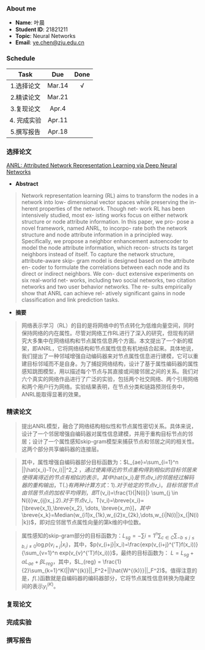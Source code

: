 ### About me
* **Name**: 叶晨
* **Student ID**: 21821211  
* **Topic**: Neural Networks
* **Email**: ye.chen@zju.edu.cn

### Schedule

| Task | Due | Done |
| :--:| :--: | :--: |
| 1.选择论文 | Mar.14 | √ |
| 2.精读论文 | Mar.21 | 
| 3.复现论文 | Apr.4 | 
| 4. 完成实验 | Apr.11 | 
| 5.撰写报告 | Apr.18 | 

### 选择论文
[ANRL: Attributed Network Representation Learning via Deep Neural Networks
](ANRL.pdf)  

* **Abstract**
> Network representation learning (RL) aims to transform the nodes in a network into low- dimensional vector spaces while preserving the in- herent properties of the network. Though net- work RL has been intensively studied, most ex- isting works focus on either network structure or node attribute information. In this paper, we pro- pose a novel framework, named ANRL, to incorpo- rate both the network structure and node attribute information in a principled way. Specifically, we propose a neighbor enhancement autoencoder to model the node attribute information, which recon- structs its target neighbors instead of itself. To capture the network structure, attribute-aware skip- gram model is designed based on the attribute en- coder to formulate the correlations between each node and its direct or indirect neighbors. We con- duct extensive experiments on six real-world net- works, including two social networks, two citation networks and two user behavior networks. The re- sults empirically show that ANRL can achieve rel- atively significant gains in node classification and link prediction tasks.

* **摘要**
> 网络表示学习（RL）的目的是将网络中的节点转化为低维向量空间，同时保持网络的内在属性。尽管对网络工作RL进行了深入的研究，但现有的研究大多集中在网络结构和节点属性信息两个方面。本文提出了一个新的框架，即ANRL，它将网络结构和节点属性信息有机地结合起来。具体地说，我们提出了一种邻域增强自动编码器来对节点属性信息进行建模，它可以重建目标邻域而不是自身。为了捕捉网络结构，设计了基于属性编码器的属性感知跳图模型，用以描述每个节点与其直接或间接邻居之间的关系。我们对六个真实的网络作品进行了广泛的实验，包括两个社交网络、两个引用网络和两个用户行为网络。实验结果表明，在节点分类和链路预测任务中，ANRL能取得显著的效果。

### 精读论文
> 提出ANRL模型，融合了网络结构相似性和节点属性密切关系。具体来说，设计了一个邻居增强自编码器对属性信息建模，并用于重构目标节点的邻居；设计了一个属性感知skip-gram模型来捕获节点和邻居之间的相关性。这两个部分共享编码器的连接层。

> 其中，属性增强自编码器部分目标函数为：$L_{ae}=\sum_{i=1}^n ||\hat{x_i}-T(v_i)||^2_2 $，通过使离得近的节点重构得到相似的目标邻居来使得离得近的节点有相似的表示，其中$\hat{x_i}$是节点$v_i$的邻居经过解码器的重构输出，$T(.)$有两种计算方式：1). 对于给定的节点$v_i$，目标邻居节点由邻居节点的加权平均得到，即$T(v_i)=\frac{1}{|N(i)|} \sum_{j \in N(i)}w_{ij}x_j$. 2). 对于节点$v_i$，$T(v_i)=\breve{x_i}=[\breve{x_1},\breve{x_2}, \dots, \breve{x_m}]$，其中$\breve{x_k}=Median(w_{i1}x_{1k},w_{i2}x_{2k},\dots,w_{i|N(i)|}x_{|N(i)|k})$，即对应邻居节点属性向量的第k维的中位数。

> 属性感知的skip-gram部分的目标函数为：$L_{sg}=-\sum{i=1}^n\sum_{c \in C}\sum_{-b\leq j\leq b,j\neq0}\log p(v_{i+j}|x_i)$，其中，$p(v_{i+j}|x_i)=\frac{exp(v_{i+j}^{'T}f(x_i))}{\sum_{v=1}^n exp(v_{v}^{'T}f(x_i))}$，最终的目标函数为：
$L=L_{sg}+\alpha L_{ae} + \beta L_{reg}$，其中，$L_{reg} = \frac{1}{2}\sum_{k=1}^K(||W^{(k)}||_F^2+||\hat{W^{(k)}}||_F^2)$。值得注意的是，$f(.)$函数就是自编码器的编码器部分，它将节点属性信息转换为隐藏空间的表示$y_i^{(K)}$。

### 复现论文

### 完成实验

### 撰写报告
